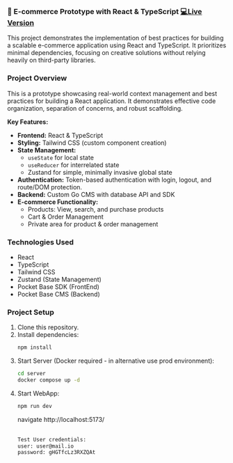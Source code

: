 ### 🛒 E-commerce Prototype with React & TypeScript [💻Live Version](https://react-shop-saal.vercel.app/shop)

This project demonstrates the implementation of best practices for building a scalable e-commerce application using React and TypeScript. It prioritizes minimal dependencies, focusing on creative solutions without relying heavily on third-party libraries.

### Project Overview

This is a prototype showcasing real-world context management and best practices for building a React application. It demonstrates effective code organization, separation of concerns, and robust scaffolding.

**Key Features:**

- **Frontend:** React & TypeScript
- **Styling:** Tailwind CSS (custom component creation)
- **State Management:**
  - `useState` for local state
  - `useReducer` for interrelated state
  - Zustand for simple, minimally invasive global state
- **Authentication:** Token-based authentication with login, logout, and route/DOM protection.
- **Backend:** Custom Go CMS with database API and SDK
- **E-commerce Functionality:**
  - Products: View, search, and purchase products
  - Cart & Order Management
  - Private area for product & order management

### Technologies Used

- React
- TypeScript
- Tailwind CSS
- Zustand (State Management)
- Pocket Base SDK (FrontEnd)
- Pocket Base CMS (Backend)

### Project Setup

1. Clone this repository.
2. Install dependencies:
   ```bash
   npm install
   ```
3. Start Server (Docker required - in alternative use prod environment):
   ```bash
   cd server
   docker compose up -d
   ```
4. Start WebApp:
   ```bash
   npm run dev
   ```
   navigate http://localhost:5173/
   <br/>
   <br/>
   ```bash
   Test User credentials:
   user: user@mail.io
   password: gHGTfcLz3RXZQAt
   ```
